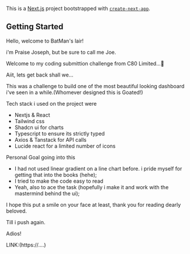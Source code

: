 This is a [Next.js](https://nextjs.org/) project bootstrapped with [`create-next-app`](https://github.com/vercel/next.js/tree/canary/packages/create-next-app).

## Getting Started

Hello, welcome to BatMan's lair!

i'm Praise Joseph, but be sure to call me Joe.

Welcome to my coding submittion challenge from C80 Limited...🍾

Aiit, lets get back shall we...

This was a challenge to build one of the most beautiful looking dashboard i've seen in a while.(Whomever designed this is Goated!)

Tech stack i used on the project were

- Nextjs & React
- Tailwind css
- Shadcn ui for charts
- Typescript to ensure its strictly typed
- Axios & Tanstack for API calls
- Lucide react for a limited number of icons

Personal Goal going into this

- I had not used linear gradient on a line chart before. i pride myself for getting that into the books (hehe);
- I tried to make the code easy to read
- Yeah, also to ace the task (hopefully i make it and work with the mastermind behind the ui);

I hope this put a smile on your face at least, thank you for reading dearly beloved.

Till i push again.

Adios!

LINK:(https://....)
